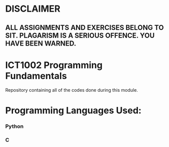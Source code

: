 # DISCLAIMER
## ALL ASSIGNMENTS AND EXERCISES BELONG TO SIT. PLAGARISM IS A SERIOUS OFFENCE. YOU HAVE BEEN WARNED.

# ICT1002 Programming Fundamentals 
 Repository containing all of the codes done during this module.

# Programming Languages Used:
 ### Python
 
 ### C
